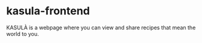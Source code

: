# kasula-frontend
KASULÀ is a webpage where you can view and share recipes that mean the world to you.
